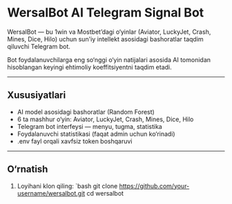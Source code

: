 # WersalBot AI Telegram Signal Bot

WersalBot — bu 1win va Mostbet’dagi o‘yinlar (Aviator, LuckyJet, Crash, Mines, Dice, Hilo) uchun sun'iy intellekt asosidagi bashoratlar taqdim qiluvchi Telegram bot.

Bot foydalanuvchilarga eng so‘nggi o‘yin natijalari asosida AI tomonidan hisoblangan keyingi ehtimoliy koeffitsiyentni taqdim etadi. 

---

## Xususiyatlari

- AI model asosidagi bashoratlar (Random Forest)
- 6 ta mashhur o‘yin: Aviator, LuckyJet, Crash, Mines, Dice, Hilo
- Telegram bot interfeysi — menyu, tugma, statistika
- Foydalanuvchi statistikasi (faqat admin uchun ko‘rinadi)
- .env fayl orqali xavfsiz token boshqaruvi

---

## O‘rnatish

1. Loyihani klon qiling:
`bash
git clone https://github.com/your-username/wersalbot.git
cd wersalbot
